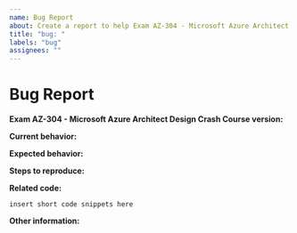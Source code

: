 ```yaml
---
name: Bug Report
about: Create a report to help Exam AZ-304 - Microsoft Azure Architect Design Crash Course to improve
title: "bug: "
labels: "bug"
assignees: ""
---
```


# Bug Report

**Exam AZ-304 - Microsoft Azure Architect Design Crash Course version:**

<!-- Please specify commit or tag version. -->

**Current behavior:**

<!-- Describe how the bug manifests. -->

**Expected behavior:**

<!-- Describe what the behavior would be without the bug. -->

**Steps to reproduce:**

<!--  Please explain the steps required to duplicate the issue, especially if you are able to provide a sample application. -->

**Related code:**

<!-- If you are able to illustrate the bug or feature request with an example, please provide it here. -->

```
insert short code snippets here
```

**Other information:**

<!-- List any other information that is relevant to your issue. Related issues, suggestions on how to fix, Stack Overflow links, forum links, etc. -->
